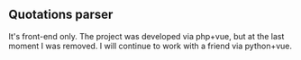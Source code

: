 ## Quotations parser

It's front-end only.
The project was developed via php+vue, but at the last moment I was removed. I will continue to work with a friend via python+vue.
